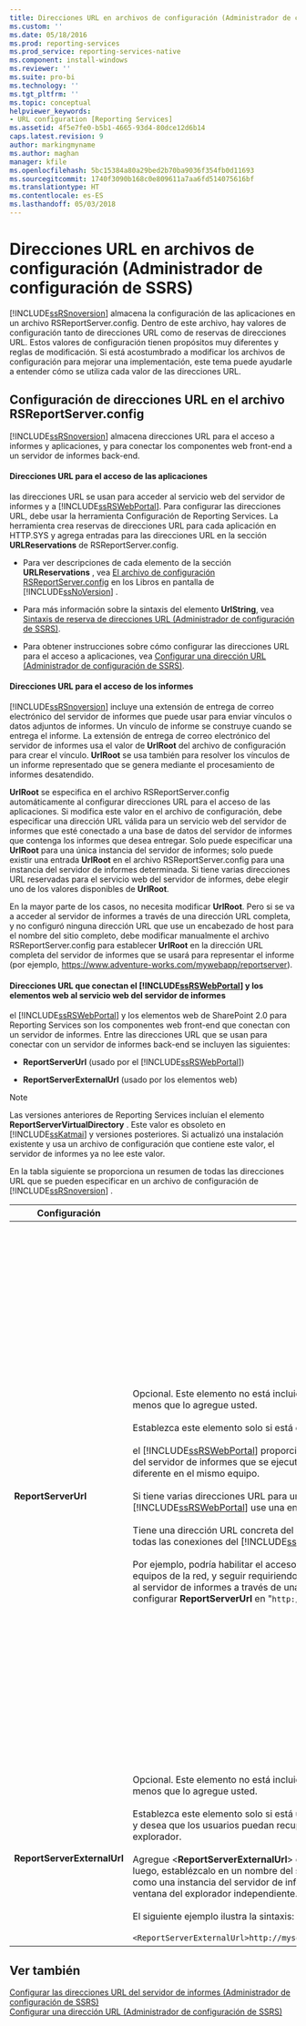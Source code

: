 ```yaml
---
title: Direcciones URL en archivos de configuración (Administrador de configuración de SSRS) | Microsoft Docs
ms.custom: ''
ms.date: 05/18/2016
ms.prod: reporting-services
ms.prod_service: reporting-services-native
ms.component: install-windows
ms.reviewer: ''
ms.suite: pro-bi
ms.technology: ''
ms.tgt_pltfrm: ''
ms.topic: conceptual
helpviewer_keywords:
- URL configuration [Reporting Services]
ms.assetid: 4f5e7fe0-b5b1-4665-93d4-80dce12d6b14
caps.latest.revision: 9
author: markingmyname
ms.author: maghan
manager: kfile
ms.openlocfilehash: 5bc15384a80a29bed2b70ba9036f354fb0d11693
ms.sourcegitcommit: 1740f3090b168c0e809611a7aa6fd514075616bf
ms.translationtype: HT
ms.contentlocale: es-ES
ms.lasthandoff: 05/03/2018
---
```

# <a name="urls-in-configuration-files--ssrs-configuration-manager"></a>Direcciones URL en archivos de configuración (Administrador de configuración de SSRS)
  [!INCLUDE[ssRSnoversion](../../includes/ssrsnoversion-md.md)] almacena la configuración de las aplicaciones en un archivo RSReportServer.config. Dentro de este archivo, hay valores de configuración tanto de direcciones URL como de reservas de direcciones URL. Estos valores de configuración tienen propósitos muy diferentes y reglas de modificación. Si está acostumbrado a modificar los archivos de configuración para mejorar una implementación, este tema puede ayudarle a entender cómo se utiliza cada valor de las direcciones URL.  
  
## <a name="url-settings-in-rsreportserverconfig-file"></a>Configuración de direcciones URL en el archivo RSReportServer.config  
 [!INCLUDE[ssRSnoversion](../../includes/ssrsnoversion-md.md)] almacena direcciones URL para el acceso a informes y aplicaciones, y para conectar los componentes web front-end a un servidor de informes back-end.  
  
#### <a name="urls-for-application-access"></a>Direcciones URL para el acceso de las aplicaciones  
 las direcciones URL se usan para acceder al servicio web del servidor de informes y a [!INCLUDE[ssRSWebPortal](../../includes/ssrswebportal.md)]. Para configurar las direcciones URL, debe usar la herramienta Configuración de Reporting Services. La herramienta crea reservas de direcciones URL para cada aplicación en HTTP.SYS y agrega entradas para las direcciones URL en la sección **URLReservations** de RSReportServer.config.  
  
-   Para ver descripciones de cada elemento de la sección **URLReservations** , vea [El archivo de configuración RSReportServer.config](../../reporting-services/report-server/rsreportserver-config-configuration-file.md) en los Libros en pantalla de [!INCLUDE[ssNoVersion](../../includes/ssnoversion-md.md)] .  
  
-   Para más información sobre la sintaxis del elemento **UrlString**, vea [Sintaxis de reserva de direcciones URL &#40;Administrador de configuración de SSRS&#41;](../../reporting-services/install-windows/url-reservation-syntax-ssrs-configuration-manager.md).  
  
-   Para obtener instrucciones sobre cómo configurar las direcciones URL para el acceso a aplicaciones, vea [Configurar una dirección URL &#40;Administrador de configuración de SSRS&#41;](../../reporting-services/install-windows/configure-a-url-ssrs-configuration-manager.md).  
  
#### <a name="urls-for-report-access"></a>Direcciones URL para el acceso de los informes  
 [!INCLUDE[ssRSnoversion](../../includes/ssrsnoversion-md.md)] incluye una extensión de entrega de correo electrónico del servidor de informes que puede usar para enviar vínculos o datos adjuntos de informes. Un vínculo de informe se construye cuando se entrega el informe. La extensión de entrega de correo electrónico del servidor de informes usa el valor de **UrlRoot** del archivo de configuración para crear el vínculo. **UrlRoot** se usa también para resolver los vínculos de un informe representado que se genera mediante el procesamiento de informes desatendido.  
  
 **UrlRoot** se especifica en el archivo RSReportServer.config automáticamente al configurar direcciones URL para el acceso de las aplicaciones. Si modifica este valor en el archivo de configuración, debe especificar una dirección URL válida para un servicio web del servidor de informes que esté conectado a una base de datos del servidor de informes que contenga los informes que desea entregar. Solo puede especificar una **UrlRoot** para una única instancia del servidor de informes; solo puede existir una entrada **UrlRoot** en el archivo RSReportServer.config para una instancia del servidor de informes determinada. Si tiene varias direcciones URL reservadas para el servicio web del servidor de informes, debe elegir uno de los valores disponibles de **UrlRoot**.  
  
 En la mayor parte de los casos, no necesita modificar **UrlRoot**. Pero si se va a acceder al servidor de informes a través de una dirección URL completa, y no configuró ninguna dirección URL que use un encabezado de host para el nombre del sitio completo, debe modificar manualmente el archivo RSReportServer.config para establecer **UrlRoot** en la dirección URL completa del servidor de informes que se usará para representar el informe (por ejemplo, https://www.adventure-works.com/mywebapp/reportserver).  
  
#### <a name="urls-connecting-the-includessrswebportalincludesssrswebportalmd-and-web-parts-to-the-report-server-web-service"></a>Direcciones URL que conectan el [!INCLUDE[ssRSWebPortal](../../includes/ssrswebportal.md)] y los elementos web al servicio web del servidor de informes  
 el [!INCLUDE[ssRSWebPortal](../../includes/ssrswebportal.md)] y los elementos web de SharePoint 2.0 para Reporting Services son los componentes web front-end que conectan con un servidor de informes. Entre las direcciones URL que se usan para conectar con un servidor de informes back-end se incluyen las siguientes:  
  
-   **ReportServerUrl** (usado por el [!INCLUDE[ssRSWebPortal](../../includes/ssrswebportal.md)])  
  
-   **ReportServerExternalUrl** (usado por los elementos web)  
  
> [!NOTE]  
>  Las versiones anteriores de Reporting Services incluían el elemento **ReportServerVirtualDirectory** . Este valor es obsoleto en [!INCLUDE[ssKatmai](../../includes/sskatmai-md.md)] y versiones posteriores. Si actualizó una instalación existente y usa un archivo de configuración que contiene este valor, el servidor de informes ya no lee este valor.  
  
 En la tabla siguiente se proporciona un resumen de todas las direcciones URL que se pueden especificar en un archivo de configuración de [!INCLUDE[ssRSnoversion](../../includes/ssrsnoversion-md.md)] .  
  
|Configuración|Uso|Description|  
|-------------|-----------|-----------------|  
|**ReportServerUrl**|Opcional. Este elemento no está incluido en el archivo RSReportServer.config a menos que lo agregue usted.<br /><br /> Establezca este elemento solo si está configurando uno de los escenarios siguientes:<br /><br /> el [!INCLUDE[ssRSWebPortal](../../includes/ssrswebportal.md)] proporciona acceso web front-end a un servicio web del servidor de informes que se ejecuta en un equipo diferente o en una instancia diferente en el mismo equipo.<br /><br /> Si tiene varias direcciones URL para un servidor de informes y quiere que el [!INCLUDE[ssRSWebPortal](../../includes/ssrswebportal.md)] use una en concreto.<br /><br /> Tiene una dirección URL concreta del servidor de informes que quiere que se use en todas las conexiones del [!INCLUDE[ssRSWebPortal](../../includes/ssrswebportal.md)] .<br /><br /> Por ejemplo, podría habilitar el acceso al [!INCLUDE[ssRSWebPortal](../../includes/ssrswebportal.md)] para todos los equipos de la red, y seguir requiriendo que el [!INCLUDE[ssRSWebPortal](../../includes/ssrswebportal.md)] se conecte al servidor de informes a través de una conexión local. En este caso, podría configurar **ReportServerUrl** en "`http://localhost/reportserver`".|Este valor especifica una dirección URL para el servicio web del servidor de informes. La aplicación [!INCLUDE[ssRSWebPortal](../../includes/ssrswebportal.md)] lee este valor en el inicio. Si se establece este valor, el [!INCLUDE[ssRSWebPortal](../../includes/ssrswebportal.md)] se conectará al servidor de informes que se especifique en la dirección URL.<br /><br /> De forma predeterminada, el [!INCLUDE[ssRSWebPortal](../../includes/ssrswebportal.md)] proporciona acceso web front-end a un servicio web del servidor de informes que se ejecuta dentro de la misma instancia del servidor de informes que el [!INCLUDE[ssRSWebPortal](../../includes/ssrswebportal.md)]. Pero si quiere usar el [!INCLUDE[ssRSWebPortal](../../includes/ssrswebportal.md)] con un servicio web del servidor de informes que forme parte de otra instancia o se ejecute en una instancia de un equipo diferente, puede establecer esta dirección URL para indicar al [!INCLUDE[ssRSWebPortal](../../includes/ssrswebportal.md)] que se conecte al servicio web del servidor de informes externo.<br /><br /> Si en el servidor de informes al que se está conectando hay instalado un certificado de Capa de sockets seguros (SSL), el valor de **ReportServerUrl** debe ser el nombre del servidor que esté registrado para ese certificado. Si se produce un error similar a "Se ha terminado la conexión: no se puede establecer una relación de confianza para el canal seguro SSL/TLS", establezca **ReportServerUrl** en el nombre de dominio completo del servidor para el que se ha emitido el certificado SSL. Por ejemplo, si el certificado está registrado en **https://adventure-works.com.onlinesales**, la dirección URL del servidor de informes sería **https://adventure-works.com.onlinesales/reportserver**.|  
|**ReportServerExternalUrl**|Opcional. Este elemento no está incluido en el archivo RSReportServer.config a menos que lo agregue usted.<br /><br /> Establezca este elemento solo si está utilizando los elementos web de SharePoint 2.0 y desea que los usuarios puedan recuperar un informe y abrirlo en otra ventana del explorador.<br /><br /> Agregue \<**ReportServerExternalUrl**> debajo del elemento \<**ReportServerUrl**> y, luego, establézcalo en un nombre del servidor de informes completo que se resuelva como una instancia del servidor de informes cuando se obtenga acceso a ella en una ventana del explorador independiente. No elimine \<**ReportServerUrl**>.<br /><br /> El siguiente ejemplo ilustra la sintaxis:<br /><br /> `<ReportServerExternalUrl>http://myserver/reportserver</ReportServerExternalUrl>`|Los elementos web de SharePoint 2.0 utilizan este valor.<br /><br /> En versiones anteriores, se recomendaba que estableciera este valor para implementar el Generador de informes en un servidor de informes expuesto a Internet. Este escenario de implementación no se ha probado. Si antes utilizaba este valor para que se admitiera el acceso a través de Internet al Generador de informes, debe considerar la posibilidad de utilizar una estrategia alternativa.|  
  
## <a name="see-also"></a>Ver también  
 [Configurar las direcciones URL del servidor de informes &#40;Administrador de configuración de SSRS&#41;](../../reporting-services/install-windows/configure-report-server-urls-ssrs-configuration-manager.md)   
 [Configurar una dirección URL &#40;Administrador de configuración de SSRS&#41;](../../reporting-services/install-windows/configure-a-url-ssrs-configuration-manager.md)
